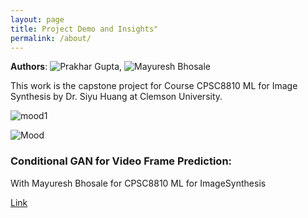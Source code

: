 ```yaml
---
layout: page
title: Project Demo and Insights"
permalink: /about/
---
```


**Authors**: ![Prakhar Gupta](https://www.linkedin.com/in/prakharkalyangupta/), ![Mayuresh Bhosale](https://www.linkedin.com/in/mayuresh-bhosale-b6b935136/)

This work is the capstone project for Course CPSC8810 ML for Image Synthesis by Dr. Siyu Huang at Clemson University. 

![mood1](https://media1.tenor.com/m/x7xpJIiZnL0AAAAd/space-force-mark-naird.gif)


![Mood](https://i.giphy.com/media/v1.Y2lkPTc5MGI3NjExdzZrY3QydHE2MDc3emJqNW5oMGl1cTR5aWxqYnZ3cjFvNXRtYThrcyZlcD12MV9pbnRlcm5hbF9naWZfYnlfaWQmY3Q9Zw/kFcqmxrh5txwQ/giphy.gif)

<!-- [About Me](/_pages/about/) -->



### Conditional GAN for Video Frame Prediction:

With Mayuresh Bhosale for CPSC8810 ML for ImageSynthesis


[Link](/cGAN_video.md/)